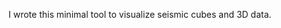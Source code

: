 I wrote this minimal tool to visualize seismic cubes and 3D data.
<!---
JulianLGo/JulianLGo is a ✨ special ✨ repository because its `README.md` (this file) appears on your GitHub profile.
You can click the Preview link to take a look at your changes.
--->
